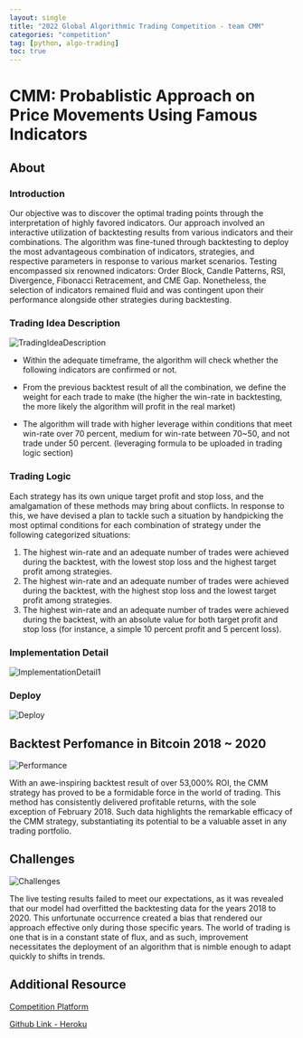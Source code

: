 ```yaml
---
layout: single
title: "2022 Global Algorithmic Trading Competition - team CMM"
categories: "competition"
tag: [python, algo-trading]
toc: true
---
```


# CMM: Probablistic Approach on Price Movements Using Famous Indicators



## About

### Introduction

Our objective was to discover the optimal trading points through the interpretation of highly favored indicators. Our approach involved an interactive utilization of backtesting results from various indicators and their combinations. The algorithm was fine-tuned through backtesting to deploy the most advantageous combination of indicators, strategies, and respective parameters in response to various market scenarios. Testing encompassed six renowned indicators: Order Block, Candle Patterns, RSI, Divergence, Fibonacci Retracement, and CME Gap. Nonetheless, the selection of indicators remained fluid and was contingent upon their performance alongside other strategies during backtesting.

### Trading Idea Description

![TradingIdeaDescription]({{site.url}}/images/2023-02-23-first/TradingIdeaDescription.png)

- Within the adequate timeframe, the algorithm will check whether the following indicators are confirmed or not.

- From the previous backtest result of all the combination, we define the weight for each trade to make (the higher the win-rate in backtesting, the more likely the algorithm will profit in the real market)

- The algorithm will trade with higher leverage within conditions that meet win-rate over 70 percent, medium for win-rate between 70~50, and not trade under 50 percent. (leveraging formula to be uploaded in trading logic section)

### Trading Logic

Each strategy has its own unique target profit and stop loss, and the amalgamation of these methods may bring about conflicts. In response to this, we have devised a plan to tackle such a situation by handpicking the most optimal conditions for each combination of strategy under the following categorized situations:

1. The highest win-rate and an adequate number of trades were achieved during the backtest, with the lowest stop loss and the highest target profit among strategies.
2. The highest win-rate and an adequate number of trades were achieved during the backtest, with the highest stop loss and the lowest target profit among strategies.
3. The highest win-rate and an adequate number of trades were achieved during the backtest, with an absolute value for both target profit and stop loss (for instance, a simple 10 percent profit and 5 percent loss).

### Implementation Detail

![ImplementationDetail1]({{site.url}}/images/2023-02-23-first/ImplementationDetail1.png)

### Deploy

![Deploy]({{site.url}}/images/2023-02-23-first/Deploy.png)

## Backtest Perfomance in Bitcoin 2018 ~ 2020

![Performance]({{site.url}}/images/2023-02-23-first/Performance.png)

With an awe-inspiring backtest result of over 53,000% ROI, the CMM strategy has proved to be a formidable force in the world of trading. This method has consistently delivered profitable returns, with the sole exception of February 2018. Such data highlights the remarkable efficacy of the CMM strategy, substantiating its potential to be a valuable asset in any trading portfolio.

## Challenges

![Challenges]({{site.url}}/images/2023-02-23-first/Challenges.png)

The live testing results failed to meet our expectations, as it was revealed that our model had overfitted the backtesting data for the years 2018 to 2020. This unfortunate occurrence created a bias that rendered our approach effective only during those specific years. The world of trading is one that is in a constant state of flux, and as such, improvement necessitates the deployment of an algorithm that is nimble enough to adapt quickly to shifts in trends.

## Additional Resource



[Competition Platform](https://algogene.com/contest/atccrypto22)

[Github Link - Heroku](https://github.com/JOEYLEE1121/CMM)
